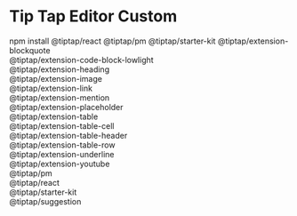 # Tip Tap Editor Custom

npm install @tiptap/react @tiptap/pm @tiptap/starter-kit
@tiptap/extension-blockquote \
@tiptap/extension-code-block-lowlight \
@tiptap/extension-heading \
@tiptap/extension-image \
@tiptap/extension-link \
@tiptap/extension-mention \
@tiptap/extension-placeholder \
@tiptap/extension-table \
@tiptap/extension-table-cell \
@tiptap/extension-table-header \
@tiptap/extension-table-row \
@tiptap/extension-underline \
@tiptap/extension-youtube \
@tiptap/pm \
@tiptap/react \
@tiptap/starter-kit \
@tiptap/suggestion
